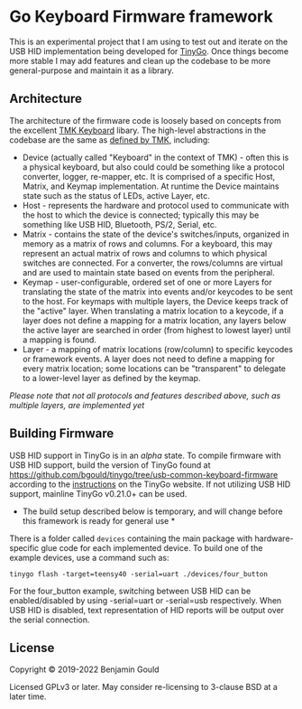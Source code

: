 Go Keyboard Firmware framework
==============================

This is an experimental project that I am using to test out and iterate on the USB HID implementation being developed
for [TinyGo][tinygo]. Once things become more stable I may add features and clean up the codebase to be more
general-purpose and maintain it as a library.

Architecture
------------

The architecture of the firmware code is loosely based on concepts from the excellent [TMK Keyboard][tmk] libary.
The high-level abstractions in the codebase are the same as [defined by TMK][tmk-architecture], including:

 * Device (actually called "Keyboard" in the context of TMK) - often this is a physical keyboard, but also could
   could be something like a protocol converter, logger, re-mapper, etc. It is comprised of a specific Host, Matrix,
   and Keymap implementation. At runtime the Device maintains state such as the status of LEDs, active Layer, etc.
 * Host - represents the hardware and protocol used to communicate with the host to which the device is connected;
   typically this may be something like USB HID, Bluetooth, PS/2, Serial, etc.
 * Matrix - contains the state of the device's switches/inputs, organized in memory as a matrix of rows and columns.
   For a keyboard, this may represent an actual matrix of rows and columns to which physical switches are connected.
   For a converter, the rows/columns are virtual and are used to maintain state based on events from the peripheral.
 * Keymap - user-configurable, ordered set of one or more Layers for translating the state of the matrix into events
   and/or keycodes to be sent to the host. For keymaps with multiple layers, the Device keeps track of the "active"
   layer. When translating a matrix location to a keycode, if a layer does not define a mapping for a matrix location,
   any layers below the active layer are searched in order (from highest to lowest layer) until a mapping is found.
 * Layer - a mapping of matrix locations (row/column) to specific keycodes or framework events. A layer does not need
   to define a mapping for every matrix location; some locations can be "transparent" to delegate to a lower-level
   layer as defined by the keymap.

*Please note that not all protocols and features described above, such as multiple layers, are implemented yet*

Building Firmware
-----------------

USB HID support in TinyGo is in an *alpha* state. To compile firmware with USB HID support, build the version of TinyGo
found at https://github.com/bgould/tinygo/tree/usb-common-keyboard-firmware according to the [instructions][build-from-source]
on the TinyGo website. If not utilizing USB HID support, mainline TinyGo v0.21.0+ can be used.

* The build setup described below is temporary, and will change before this framework is ready for general use *

There is a folder called `devices` containing the main package with hardware-specific glue code for each implemented device.
To build one of the example devices, use a command such as:

    tinygo flash -target=teensy40 -serial=uart ./devices/four_button

For the four_button example, switching between USB HID can be enabled/disabled by using -serial=uart or -serial=usb respectively.
When USB HID is disabled, text representation of HID reports will be output over the serial connection.

License
-----------------------

Copyright © 2019-2022 Benjamin Gould

Licensed GPLv3 or later. May consider re-licensing to 3-clause BSD at a later time.

[tinygo]: https://tinygo.org/
[tmk]: https://github.com/tmk/tmk_keyboard
[tmk-architecture]: https://github.com/tmk/tmk_keyboard/tree/master/tmk_core#architecture
[build-from-source]: https://tinygo.org/docs/guides/build/